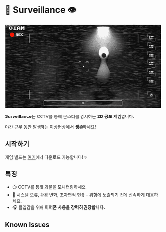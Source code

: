 # 🌃 Surveillance 👁️

![GIF](preview2.gif) 


**Surveillance**는 CCTV를 통해 몬스터를 감시하는 **2D 공포 게임**입니다. 

야간 근무 동안 발생하는 이상현상에서 **생존**하세요!

## 시작하기

게임 빌드는 [여기](https://github.com/goalgoloo1/Surveilance/releases/tag/v1.0.1)에서 다운로드 가능합니다! ✨


## 특징

*   📺 CCTV를 통해 괴물을 모니터링하세요. 
*   🚨 시스템 오류, 환경 변화, 초자연적 현상 – 위험에 노출되기 전에 신속하게 대응하세요.
*   🎧 몰입감을 위해 **이어폰 사용을 강력히 권장합니다.**


## Known Issues
